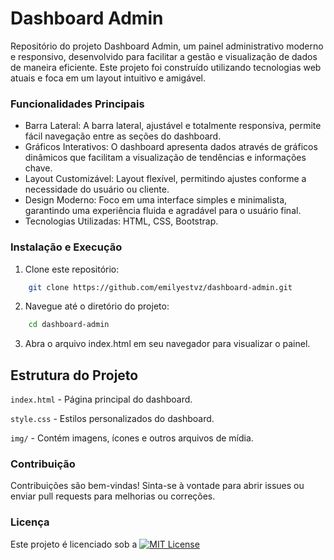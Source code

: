 
# Dashboard Admin

Repositório do projeto Dashboard Admin, um painel administrativo moderno e responsivo, desenvolvido para facilitar a gestão e visualização de dados de maneira eficiente. Este projeto foi construído utilizando tecnologias web atuais e foca em um layout intuitivo e amigável.

### Funcionalidades Principais
- Barra Lateral: A barra lateral, ajustável e totalmente responsiva, permite fácil navegação entre as seções do dashboard.
- Gráficos Interativos: O dashboard apresenta dados através de gráficos dinâmicos que facilitam a visualização de tendências e informações chave.
- Layout Customizável: Layout flexível, permitindo ajustes conforme a necessidade do usuário ou cliente.
- Design Moderno: Foco em uma interface simples e minimalista, garantindo uma experiência fluida e agradável para o usuário final.
- Tecnologias Utilizadas: HTML, CSS, Bootstrap.


### Instalação e Execução

1. Clone este repositório:
```bash
    git clone https://github.com/emilyestvz/dashboard-admin.git
```

2. Navegue até o diretório do projeto:
```bash
    cd dashboard-admin
```
3. Abra o arquivo index.html em seu navegador para visualizar o painel.

## Estrutura do Projeto

`index.html` - Página principal do dashboard.

`style.css` - Estilos personalizados do dashboard.

`img/` - Contém imagens, ícones e outros arquivos de mídia.

### Contribuição
Contribuições são bem-vindas! Sinta-se à vontade para abrir issues ou enviar pull requests para melhorias ou correções.

### Licença
Este projeto é licenciado sob a [![MIT License](https://img.shields.io/badge/License-MIT-green.svg)](https://choosealicense.com/licenses/mit/)
